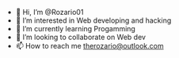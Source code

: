 - 👋 Hi, I’m @Rozario01
- 👀 I’m interested in Web developing and hacking 
- 🌱 I’m currently learning Progamming
- 💞️ I’m looking to collaborate on Web dev
- 📫 How to reach me therozario@outlook.com
  

<!---
Rozario01/Rozario01 is a ✨ special ✨ repository because its `README.md` (this file) appears on your GitHub profile.
You can click the Preview link to take a look at your changes.
--->
